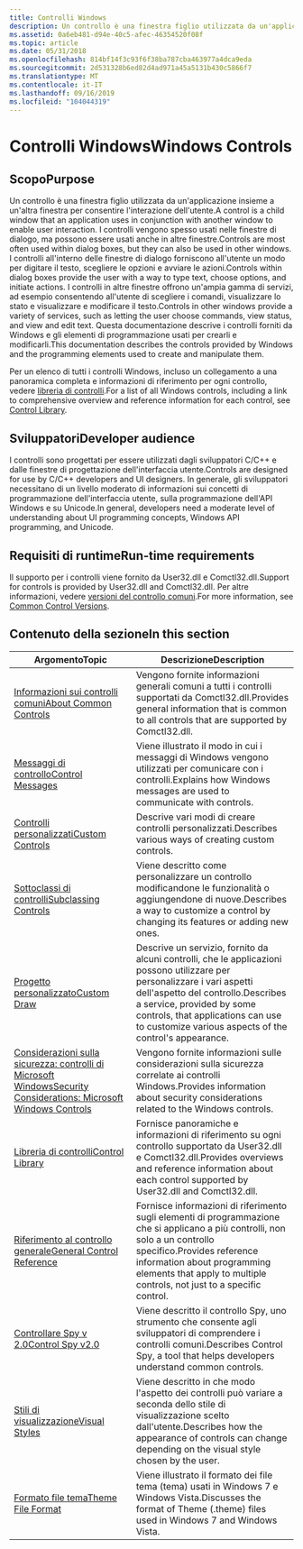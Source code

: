 ```yaml
---
title: Controlli Windows
description: Un controllo è una finestra figlio utilizzata da un'applicazione insieme a un'altra finestra per consentire l'interazione dell'utente.
ms.assetid: 0a6eb481-d94e-40c5-afec-46354520f08f
ms.topic: article
ms.date: 05/31/2018
ms.openlocfilehash: 814bf14f3c93f6f38ba787cba463977a4dca9eda
ms.sourcegitcommit: 2d531328b6ed82d4ad971a45a5131b430c5866f7
ms.translationtype: MT
ms.contentlocale: it-IT
ms.lasthandoff: 09/16/2019
ms.locfileid: "104044319"
---
```

# <a name="windows-controls"></a><span data-ttu-id="e091f-103">Controlli Windows</span><span class="sxs-lookup"><span data-stu-id="e091f-103">Windows Controls</span></span>

## <a name="purpose"></a><span data-ttu-id="e091f-104">Scopo</span><span class="sxs-lookup"><span data-stu-id="e091f-104">Purpose</span></span>

<span data-ttu-id="e091f-105">Un controllo è una finestra figlio utilizzata da un'applicazione insieme a un'altra finestra per consentire l'interazione dell'utente.</span><span class="sxs-lookup"><span data-stu-id="e091f-105">A control is a child window that an application uses in conjunction with another window to enable user interaction.</span></span> <span data-ttu-id="e091f-106">I controlli vengono spesso usati nelle finestre di dialogo, ma possono essere usati anche in altre finestre.</span><span class="sxs-lookup"><span data-stu-id="e091f-106">Controls are most often used within dialog boxes, but they can also be used in other windows.</span></span> <span data-ttu-id="e091f-107">I controlli all'interno delle finestre di dialogo forniscono all'utente un modo per digitare il testo, scegliere le opzioni e avviare le azioni.</span><span class="sxs-lookup"><span data-stu-id="e091f-107">Controls within dialog boxes provide the user with a way to type text, choose options, and initiate actions.</span></span> <span data-ttu-id="e091f-108">I controlli in altre finestre offrono un'ampia gamma di servizi, ad esempio consentendo all'utente di scegliere i comandi, visualizzare lo stato e visualizzare e modificare il testo.</span><span class="sxs-lookup"><span data-stu-id="e091f-108">Controls in other windows provide a variety of services, such as letting the user choose commands, view status, and view and edit text.</span></span> <span data-ttu-id="e091f-109">Questa documentazione descrive i controlli forniti da Windows e gli elementi di programmazione usati per crearli e modificarli.</span><span class="sxs-lookup"><span data-stu-id="e091f-109">This documentation describes the controls provided by Windows and the programming elements used to create and manipulate them.</span></span>

<span data-ttu-id="e091f-110">Per un elenco di tutti i controlli Windows, incluso un collegamento a una panoramica completa e informazioni di riferimento per ogni controllo, vedere [libreria di controlli](individual-control-info.md).</span><span class="sxs-lookup"><span data-stu-id="e091f-110">For a list of all Windows controls, including a link to comprehensive overview and reference information for each control, see [Control Library](individual-control-info.md).</span></span>

## <a name="developer-audience"></a><span data-ttu-id="e091f-111">Sviluppatori</span><span class="sxs-lookup"><span data-stu-id="e091f-111">Developer audience</span></span>

<span data-ttu-id="e091f-112">I controlli sono progettati per essere utilizzati dagli sviluppatori C/C++ e dalle finestre di progettazione dell'interfaccia utente.</span><span class="sxs-lookup"><span data-stu-id="e091f-112">Controls are designed for use by C/C++ developers and UI designers.</span></span> <span data-ttu-id="e091f-113">In generale, gli sviluppatori necessitano di un livello moderato di informazioni sui concetti di programmazione dell'interfaccia utente, sulla programmazione dell'API Windows e su Unicode.</span><span class="sxs-lookup"><span data-stu-id="e091f-113">In general, developers need a moderate level of understanding about UI programming concepts, Windows API programming, and Unicode.</span></span>

## <a name="run-time-requirements"></a><span data-ttu-id="e091f-114">Requisiti di runtime</span><span class="sxs-lookup"><span data-stu-id="e091f-114">Run-time requirements</span></span>

<span data-ttu-id="e091f-115">Il supporto per i controlli viene fornito da User32.dll e Comctl32.dll.</span><span class="sxs-lookup"><span data-stu-id="e091f-115">Support for controls is provided by User32.dll and Comctl32.dll.</span></span> <span data-ttu-id="e091f-116">Per altre informazioni, vedere [versioni del controllo comuni](common-control-versions.md).</span><span class="sxs-lookup"><span data-stu-id="e091f-116">For more information, see [Common Control Versions](common-control-versions.md).</span></span>

## <a name="in-this-section"></a><span data-ttu-id="e091f-117">Contenuto della sezione</span><span class="sxs-lookup"><span data-stu-id="e091f-117">In this section</span></span>



| <span data-ttu-id="e091f-118">Argomento</span><span class="sxs-lookup"><span data-stu-id="e091f-118">Topic</span></span>                                                                             | <span data-ttu-id="e091f-119">Descrizione</span><span class="sxs-lookup"><span data-stu-id="e091f-119">Description</span></span>                                                                                                                                     |
|-----------------------------------------------------------------------------------|-------------------------------------------------------------------------------------------------------------------------------------------------|
| [<span data-ttu-id="e091f-120">Informazioni sui controlli comuni</span><span class="sxs-lookup"><span data-stu-id="e091f-120">About Common Controls</span></span>](common-controls-intro.md)<br/>                     | <span data-ttu-id="e091f-121">Vengono fornite informazioni generali comuni a tutti i controlli supportati da Comctl32.dll.</span><span class="sxs-lookup"><span data-stu-id="e091f-121">Provides general information that is common to all controls that are supported by Comctl32.dll.</span></span><br/>                                      |
| [<span data-ttu-id="e091f-122">Messaggi di controllo</span><span class="sxs-lookup"><span data-stu-id="e091f-122">Control Messages</span></span>](control-messages.md)<br/>                               | <span data-ttu-id="e091f-123">Viene illustrato il modo in cui i messaggi di Windows vengono utilizzati per comunicare con i controlli.</span><span class="sxs-lookup"><span data-stu-id="e091f-123">Explains how Windows messages are used to communicate with controls.</span></span><br/>                                                                 |
| [<span data-ttu-id="e091f-124">Controlli personalizzati</span><span class="sxs-lookup"><span data-stu-id="e091f-124">Custom Controls</span></span>](user-controls-intro.md)<br/>                             | <span data-ttu-id="e091f-125">Descrive vari modi di creare controlli personalizzati.</span><span class="sxs-lookup"><span data-stu-id="e091f-125">Describes various ways of creating custom controls.</span></span> <br/>                                                                                 |
| [<span data-ttu-id="e091f-126">Sottoclassi di controlli</span><span class="sxs-lookup"><span data-stu-id="e091f-126">Subclassing Controls</span></span>](subclassing-overview.md)<br/>                       | <span data-ttu-id="e091f-127">Viene descritto come personalizzare un controllo modificandone le funzionalità o aggiungendone di nuove.</span><span class="sxs-lookup"><span data-stu-id="e091f-127">Describes a way to customize a control by changing its features or adding new ones.</span></span> <br/>                                                 |
| [<span data-ttu-id="e091f-128">Progetto personalizzato</span><span class="sxs-lookup"><span data-stu-id="e091f-128">Custom Draw</span></span>](custom-draw.md)<br/>                                         | <span data-ttu-id="e091f-129">Descrive un servizio, fornito da alcuni controlli, che le applicazioni possono utilizzare per personalizzare i vari aspetti dell'aspetto del controllo.</span><span class="sxs-lookup"><span data-stu-id="e091f-129">Describes a service, provided by some controls, that applications can use to customize various aspects of the control's appearance.</span></span> <br/> |
| [<span data-ttu-id="e091f-130">Considerazioni sulla sicurezza: controlli di Microsoft Windows</span><span class="sxs-lookup"><span data-stu-id="e091f-130">Security Considerations: Microsoft Windows Controls</span></span>](sec-comctls.md)<br/> | <span data-ttu-id="e091f-131">Vengono fornite informazioni sulle considerazioni sulla sicurezza correlate ai controlli Windows.</span><span class="sxs-lookup"><span data-stu-id="e091f-131">Provides information about security considerations related to the Windows controls.</span></span> <br/>                                                 |
| [<span data-ttu-id="e091f-132">Libreria di controlli</span><span class="sxs-lookup"><span data-stu-id="e091f-132">Control Library</span></span>](individual-control-info.md)<br/>                         | <span data-ttu-id="e091f-133">Fornisce panoramiche e informazioni di riferimento su ogni controllo supportato da User32.dll e Comctl32.dll.</span><span class="sxs-lookup"><span data-stu-id="e091f-133">Provides overviews and reference information about each control supported by User32.dll and Comctl32.dll.</span></span><br/>                            |
| [<span data-ttu-id="e091f-134">Riferimento al controllo generale</span><span class="sxs-lookup"><span data-stu-id="e091f-134">General Control Reference</span></span>](common-control-reference.md)<br/>              | <span data-ttu-id="e091f-135">Fornisce informazioni di riferimento sugli elementi di programmazione che si applicano a più controlli, non solo a un controllo specifico.</span><span class="sxs-lookup"><span data-stu-id="e091f-135">Provides reference information about programming elements that apply to multiple controls, not just to a specific control.</span></span><br/>           |
| [<span data-ttu-id="e091f-136">Controllare Spy v 2.0</span><span class="sxs-lookup"><span data-stu-id="e091f-136">Control Spy v2.0</span></span>](control-spy.md)<br/>                                    | <span data-ttu-id="e091f-137">Viene descritto il controllo Spy, uno strumento che consente agli sviluppatori di comprendere i controlli comuni.</span><span class="sxs-lookup"><span data-stu-id="e091f-137">Describes Control Spy, a tool that helps developers understand common controls.</span></span> <br/>                                                     |
| [<span data-ttu-id="e091f-138">Stili di visualizzazione</span><span class="sxs-lookup"><span data-stu-id="e091f-138">Visual Styles</span></span>](themes-overview.md)<br/>                                   | <span data-ttu-id="e091f-139">Viene descritto in che modo l'aspetto dei controlli può variare a seconda dello stile di visualizzazione scelto dall'utente.</span><span class="sxs-lookup"><span data-stu-id="e091f-139">Describes how the appearance of controls can change depending on the visual style chosen by the user.</span></span> <br/>                               |
| [<span data-ttu-id="e091f-140">Formato file tema</span><span class="sxs-lookup"><span data-stu-id="e091f-140">Theme File Format</span></span>](themesfileformat-overview.md)<br/>                     | <span data-ttu-id="e091f-141">Viene illustrato il formato dei file tema (tema) usati in Windows 7 e Windows Vista.</span><span class="sxs-lookup"><span data-stu-id="e091f-141">Discusses the format of Theme (.theme) files used in Windows 7 and Windows Vista.</span></span><br/>                                                    |



 

 

 





